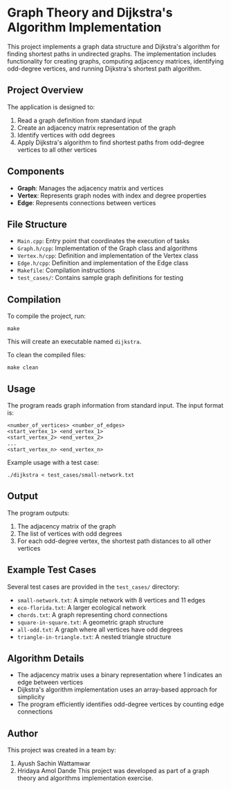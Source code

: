 # Graph Theory and Dijkstra's Algorithm Implementation

This project implements a graph data structure and Dijkstra's algorithm for finding shortest paths in undirected graphs. The implementation includes functionality for creating graphs, computing adjacency matrices, identifying odd-degree vertices, and running Dijkstra's shortest path algorithm.

## Project Overview

The application is designed to:
1. Read a graph definition from standard input
2. Create an adjacency matrix representation of the graph
3. Identify vertices with odd degrees
4. Apply Dijkstra's algorithm to find shortest paths from odd-degree vertices to all other vertices

## Components

- **Graph**: Manages the adjacency matrix and vertices
- **Vertex**: Represents graph nodes with index and degree properties
- **Edge**: Represents connections between vertices

## File Structure

- `Main.cpp`: Entry point that coordinates the execution of tasks
- `Graph.h/cpp`: Implementation of the Graph class and algorithms
- `Vertex.h/cpp`: Definition and implementation of the Vertex class
- `Edge.h/cpp`: Definition and implementation of the Edge class
- `Makefile`: Compilation instructions
- `test_cases/`: Contains sample graph definitions for testing

## Compilation

To compile the project, run:

```
make
```

This will create an executable named `dijkstra`.

To clean the compiled files:

```
make clean
```

## Usage

The program reads graph information from standard input. The input format is:

```
<number_of_vertices> <number_of_edges>
<start_vertex_1> <end_vertex_1>
<start_vertex_2> <end_vertex_2>
...
<start_vertex_n> <end_vertex_n>
```

Example usage with a test case:

```
./dijkstra < test_cases/small-network.txt
```

## Output

The program outputs:
1. The adjacency matrix of the graph
2. The list of vertices with odd degrees
3. For each odd-degree vertex, the shortest path distances to all other vertices

## Example Test Cases

Several test cases are provided in the `test_cases/` directory:
- `small-network.txt`: A simple network with 8 vertices and 11 edges
- `eco-florida.txt`: A larger ecological network
- `chords.txt`: A graph representing chord connections
- `square-in-square.txt`: A geometric graph structure
- `all-odd.txt`: A graph where all vertices have odd degrees
- `triangle-in-triangle.txt`: A nested triangle structure

## Algorithm Details

- The adjacency matrix uses a binary representation where 1 indicates an edge between vertices
- Dijkstra's algorithm implementation uses an array-based approach for simplicity
- The program efficiently identifies odd-degree vertices by counting edge connections

## Author
This project was created in a team by: 
1. Ayush Sachin Wattamwar
2. Hridaya Amol Dande
This project was developed as part of a graph theory and algorithms implementation exercise. 
